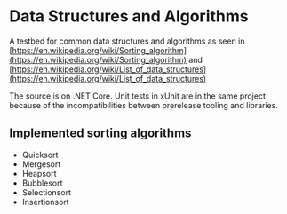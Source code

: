 # Data Structures and Algorithms

A testbed for common data structures and algorithms as seen in [https://en.wikipedia.org/wiki/Sorting_algorithm](https://en.wikipedia.org/wiki/Sorting_algorithm) and [https://en.wikipedia.org/wiki/List_of_data_structures](https://en.wikipedia.org/wiki/List_of_data_structures)

The source is on .NET Core. Unit tests in xUnit are in the same project because of the incompatibilities between prerelease tooling and libraries.

## Implemented sorting algorithms
* Quicksort
* Mergesort
* Heapsort
* Bubblesort
* Selectionsort
* Insertionsort